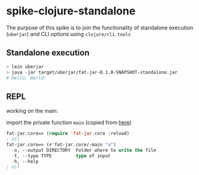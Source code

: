 # spike-clojure-standalone

The purpose of this spike is to join the functionality of standalone execution (``uberjar``) and CLI options using ``clojure/cli.tools``

## Standalone execution

```bash
> lein uberjar
> java -jar target/uberjar/fat-jar-0.1.0-SNAPSHOT-standalone.jar
# Hello, World!
```

## REPL

working on the main:

import the private function ``main`` (copied from [here](http://christophermaier.name/blog/2011/04/30/not-so-private-clojure-functions))

```lisp
fat-jar.core=> (require 'fat-jar.core :reload)
; nil
fat-jar.core=> (#'fat-jar.core/-main "a")
  -o, --output DIRECTORY  Folder where to write the file
  -t, --type TYPE         type of input
  -h, --help
; nil
```